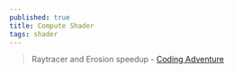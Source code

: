 ```yaml
---
published: true
title: Compute Shader
tags: shader
---
```

> Raytracer and Erosion speedup - [Coding Adventure](https://www.youtube.com/watch?v=9RHGLZLUuwc)
